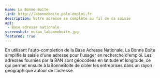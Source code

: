 ```yaml
---
name: La Bonne Boîte
link: http://labonneboite.pole-emploi.fr
description: Votre adresse se complète au fil de sa saisie
api:
 - Base adresse nationale
screenshot: ecran_labonneboite.jpg
featured: true
---
```


En utilisant l'auto-completion de la Base Adresse Nationale, La Bonne Boîte simplifie la saisie d'une adresse pour l'usager en recherche d'emploi. Les adresses fournies par la BAN sont géocodées en latitude et longitude, ce qui permet ensuite à laBonneBoite de cibler les entreprises dans un rayon géographique autour de l'adresse.
